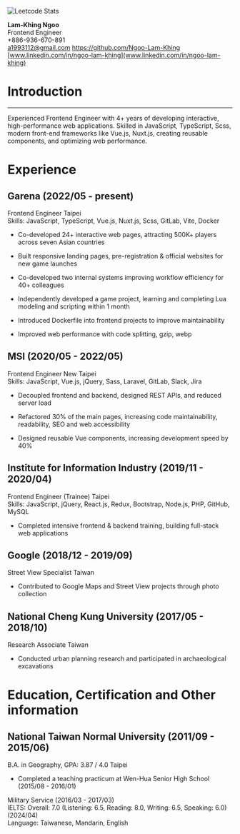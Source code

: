 ![Leetcode Stats](https://leetcard.jacoblin.cool/NgooLamKhing)


**Lam-Khing Ngoo**\
Frontend Engineer  
+886-936-670-891  
a1993112@gmail.com <https://github.com/Ngoo-Lam-Khing>  
[www.linkedin.com/in/ngoo-lam-khing](www.linkedin.com/in/ngoo-lam-khing)

# Introduction

------------------------------------------------------------------------

Experienced Frontend Engineer with 4+ years of developing interactive,
high-performance web applications. Skilled in JavaScript, TypeScript,
Scss, modern front-end frameworks like Vue.js, Nuxt.js, creating
reusable components, and optimizing web performance.

# Experience


## Garena (2022/05 - present)

Frontend Engineer Taipei\
Skills: JavaScript, TypeScript, Vue.js, Nuxt.js, Scss, GitLab, Vite,
Docker

-   Co-developed 24+ interactive web pages, attracting 500K+ players
    across seven Asian countries

-   Built responsive landing pages, pre-registration & official websites
    for new game launches

-   Co-developed two internal systems improving workflow efficiency for
    40+ colleagues

-   Independently developed a game project, learning and completing Lua
    modeling and scripting within 1 month

-   Introduced Dockerfile into frontend projects to improve
    maintainability

-   Improved web performance with code splitting, gzip, webp

## MSI (2020/05 - 2022/05)

Frontend Engineer New Taipei\
Skills: JavaScript, Vue.js, jQuery, Sass, Laravel, GitLab, Slack, Jira

-   Decoupled frontend and backend, designed REST APIs, and reduced
    server load

-   Refactored 30% of the main pages, increasing code maintainability,
    readability, SEO and web accessibility

-   Designed reusable Vue components, increasing development speed by
    40%

## Institute for Information Industry (2019/11 - 2020/04)

Frontend Engineer (Trainee) Taipei\
Skills: JavaScript, jQuery, React.js, Redux, Bootstrap, Node.js, PHP,
GitHub, MySQL

-   Completed intensive frontend & backend training, building full-stack
    web applications

## Google (2018/12 - 2019/09)

Street View Specialist Taiwan

-   Contributed to Google Maps and Street View projects through photo
    collection

## National Cheng Kung University (2017/05 - 2018/10)

Research Associate Taiwan

-   Conducted urban planning research and participated in archaeological
    excavations

# Education, Certification and Other information

## National Taiwan Normal University (2011/09 - 2015/06)
B.A. in Geography, GPA: 3.87 / 4.0 Taipei

-   Completed a teaching practicum at Wen-Hua Senior High School (2015/08 - 2016/01)

Military Service (2016/03 - 2017/03)\
IELTS: Overall: 7.0 (Listening: 6.5, Reading: 8.0, Writing: 6.5,
Speaking: 6.0) (2024/04)\
Language: Taiwanese, Mandarin, English
